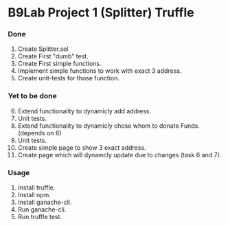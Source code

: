 # B9Lab Project 1 (Splitter) Truffle 

### Done

1. Create Splitter.sol
2. Create First "dumb" test.
3. Create First simple functions.
4. Implement simple functions to work with exact 3 address.
5. Create unit-tests for those function.

### Yet to be done

6. Extend functionality to dynamicly add address.
7. Unit tests.
8. Extend functionality to dynamicly chose whom to donate Funds. (depends on 6)
9. Unit tests.
10. Create simple page to show 3 exact address.
11. Create page which will dynamcly update due to changes (task 6 and 7).

### Usage

1. Install truffle.
2. Install npm.
3. Install ganache-cli.
4. Run ganache-cli.
5. Run truffle test.